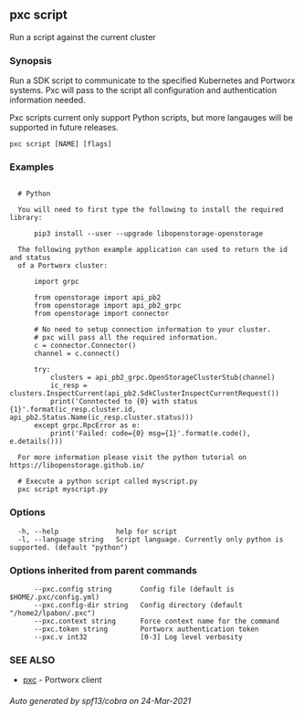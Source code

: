 ## pxc script

Run a script against the current cluster

### Synopsis


Run a SDK script to communicate to the specified Kubernetes and Portworx systems.
Pxc will pass to the script all configuration and authentication information needed.

Pxc scripts current only support Python scripts, but more langauges will be supported
in future releases.



```
pxc script [NAME] [flags]
```

### Examples

```

  # Python

  You will need to first type the following to install the required library:

      pip3 install --user --upgrade libopenstorage-openstorage

  The following python example application can used to return the id and status
  of a Portworx cluster:

      import grpc

      from openstorage import api_pb2
      from openstorage import api_pb2_grpc
      from openstorage import connector

      # No need to setup connection information to your cluster.
      # pxc will pass all the required information.
      c = connector.Connector()
      channel = c.connect()

      try:
          clusters = api_pb2_grpc.OpenStorageClusterStub(channel)
          ic_resp = clusters.InspectCurrent(api_pb2.SdkClusterInspectCurrentRequest())
          print('Conntected to {0} with status {1}'.format(ic_resp.cluster.id, api_pb2.Status.Name(ic_resp.cluster.status)))
      except grpc.RpcError as e:
          print('Failed: code={0} msg={1}'.format(e.code(), e.details()))

  For more information please visit the python tutorial on https://libopenstorage.github.io/

  # Execute a python script called myscript.py
  pxc script myscript.py
```

### Options

```
  -h, --help              help for script
  -l, --language string   Script language. Currently only python is supported. (default "python")
```

### Options inherited from parent commands

```
      --pxc.config string       Config file (default is $HOME/.pxc/config.yml)
      --pxc.config-dir string   Config directory (default "/home2/lpabon/.pxc")
      --pxc.context string      Force context name for the command
      --pxc.token string        Portworx authentication token
      --pxc.v int32             [0-3] Log level verbosity
```

### SEE ALSO

* [pxc](pxc.md)	 - Portworx client

###### Auto generated by spf13/cobra on 24-Mar-2021
